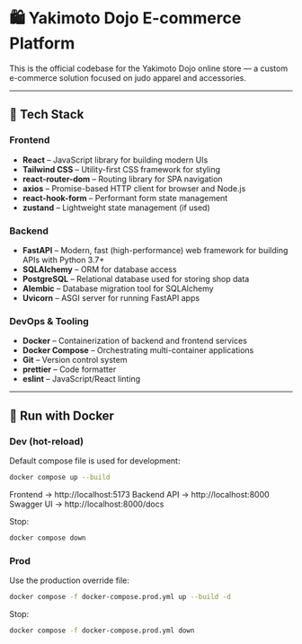 # 🛍️ Yakimoto Dojo E-commerce Platform

This is the official codebase for the Yakimoto Dojo online store — a custom e-commerce solution focused on judo apparel and accessories.

---

## 🧰 Tech Stack

### Frontend

- **React** – JavaScript library for building modern UIs
- **Tailwind CSS** – Utility-first CSS framework for styling
- **react-router-dom** – Routing library for SPA navigation
- **axios** – Promise-based HTTP client for browser and Node.js
- **react-hook-form** – Performant form state management
- **zustand** – Lightweight state management (if used)

### Backend

- **FastAPI** – Modern, fast (high-performance) web framework for building APIs with Python 3.7+
- **SQLAlchemy** – ORM for database access
- **PostgreSQL** – Relational database used for storing shop data
- **Alembic** – Database migration tool for SQLAlchemy
- **Uvicorn** – ASGI server for running FastAPI apps

### DevOps & Tooling

- **Docker** – Containerization of backend and frontend services
- **Docker Compose** – Orchestrating multi-container applications
- **Git** – Version control system
- **prettier** – Code formatter
- **eslint** – JavaScript/React linting

---

## 🚀 Run with Docker

### Dev (hot-reload)

Default compose file is used for development:

```bash
docker compose up --build
```

Frontend → http://localhost:5173
Backend API → http://localhost:8000
Swagger UI → http://localhost:8000/docs

Stop:

```bash
docker compose down
```

### Prod
Use the production override file:

```bash
docker compose -f docker-compose.prod.yml up --build -d
```
Stop:

```bash
docker compose -f docker-compose.prod.yml down
```